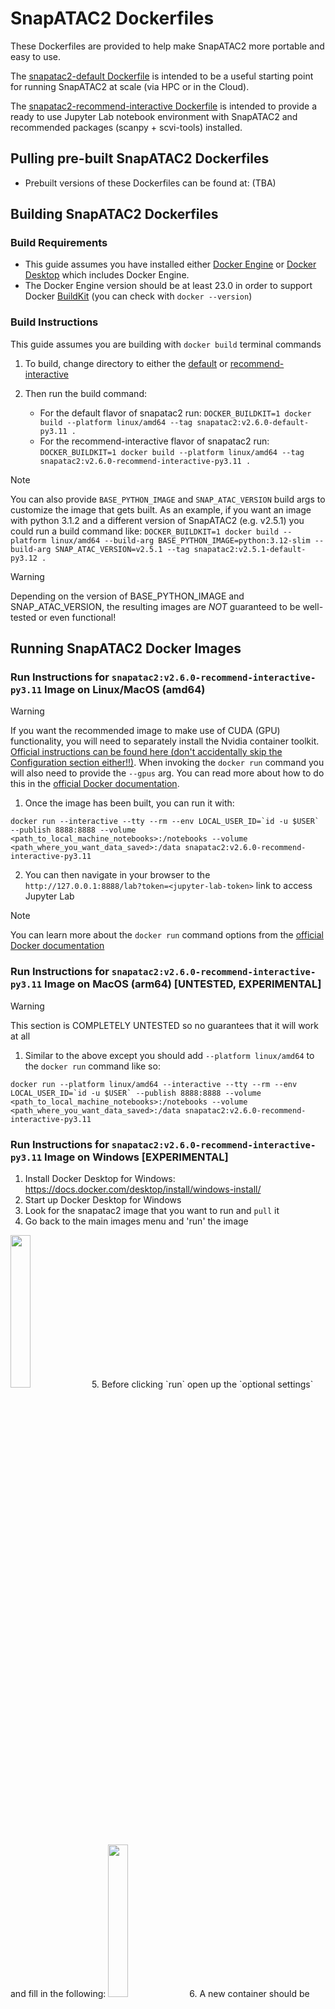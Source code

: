 SnapATAC2 Dockerfiles
=====================

These Dockerfiles are provided to help make SnapATAC2 more portable and easy to use. 

The [snapatac2-default Dockerfile](./default/Dockerfile) is intended to be a useful
starting point for running SnapATAC2 at scale (via HPC or in the Cloud).

The [snapatac2-recommend-interactive Dockerfile](./recommend-interactive/Dockerfile)
is intended to provide a ready to use Jupyter Lab notebook environment with SnapATAC2 and
recommended packages (scanpy + scvi-tools) installed.

## Pulling pre-built SnapATAC2 Dockerfiles

- Prebuilt versions of these Dockerfiles can be found at: (TBA)

## Building SnapATAC2 Dockerfiles

### Build Requirements

- This guide assumes you have installed either [Docker Engine](https://docs.docker.com/engine/install/)
  or [Docker Desktop](https://docs.docker.com/get-docker/) which includes Docker Engine.
- The Docker Engine version should be at least 23.0 in order to support Docker [BuildKit](https://docs.docker.com/build/buildkit/) (you can check with `docker --version`)

### Build Instructions

This guide assumes you are building with `docker build` terminal commands

1. To build, change directory to either the [default](./default/) or [recommend-interactive](./snapatac2-recommend-interactive/)

2. Then run the build command:
    - For the default flavor of snapatac2 run:
        `DOCKER_BUILDKIT=1 docker build --platform linux/amd64 --tag snapatac2:v2.6.0-default-py3.11 .`
    - For the recommend-interactive flavor of snapatac2 run:
        `DOCKER_BUILDKIT=1 docker build --platform linux/amd64 --tag snapatac2:v2.6.0-recommend-interactive-py3.11 .`

> [!NOTE]
> You can also provide `BASE_PYTHON_IMAGE` and `SNAP_ATAC_VERSION` build args to customize the image that gets built.
> As an example, if you want an image with python 3.1.2 and a different version of SnapATAC2 (e.g. v2.5.1) you could run a build command like:
> `DOCKER_BUILDKIT=1 docker build --platform linux/amd64 --build-arg BASE_PYTHON_IMAGE=python:3.12-slim --build-arg SNAP_ATAC_VERSION=v2.5.1 --tag snapatac2:v2.5.1-default-py3.12 .`

> [!WARNING]
> Depending on the version of BASE_PYTHON_IMAGE and SNAP_ATAC_VERSION, the
> resulting images are *NOT* guaranteed to be well-tested or even functional!

## Running SnapATAC2 Docker Images

### Run Instructions for `snapatac2:v2.6.0-recommend-interactive-py3.11` Image on Linux/MacOS (amd64)

> [!WARNING]
> If you want the recommended image to make use of CUDA (GPU) functionality, you will need to separately install the Nvidia container toolkit.
> [Official instructions can be found here (don't accidentally skip the Configuration section either!!)](https://docs.nvidia.com/datacenter/cloud-native/container-toolkit/latest/install-guide.html).
> When invoking the `docker run` command you will also need to provide the `--gpus` arg.
> You can read more about how to do this in the [official Docker documentation](https://docs.docker.com/config/containers/resource_constraints/#gpu).

1. Once the image has been built, you can run it with:

```docker run --interactive --tty --rm --env LOCAL_USER_ID=`id -u $USER` --publish 8888:8888 --volume <path_to_local_machine_notebooks>:/notebooks --volume <path_where_you_want_data_saved>:/data snapatac2:v2.6.0-recommend-interactive-py3.11```

2. You can then navigate in your browser to the `http://127.0.0.1:8888/lab?token=<jupyter-lab-token>` link to access Jupyter Lab

> [!NOTE]
> You can learn more about the `docker run` command options from the [official Docker documentation](https://docs.docker.com/engine/reference/commandline/run/#usage)

### Run Instructions for `snapatac2:v2.6.0-recommend-interactive-py3.11` Image on MacOS (arm64) [UNTESTED, EXPERIMENTAL]

> [!WARNING]
> This section is COMPLETELY UNTESTED so no guarantees that it will work at all

1. Similar to the above except you should add `--platform linux/amd64` to the `docker run` command like so:

```docker run --platform linux/amd64 --interactive --tty --rm --env LOCAL_USER_ID=`id -u $USER` --publish 8888:8888 --volume <path_to_local_machine_notebooks>:/notebooks --volume <path_where_you_want_data_saved>:/data snapatac2:v2.6.0-recommend-interactive-py3.11```

### Run Instructions for `snapatac2:v2.6.0-recommend-interactive-py3.11` Image on Windows [EXPERIMENTAL]

1. Install Docker Desktop for Windows: https://docs.docker.com/desktop/install/windows-install/
2. Start up Docker Desktop for Windows
3. Look for the snapatac2 image that you want to run and `pull` it
4. Go back to the main images menu and 'run' the image

<img src="docker-windows-tutorial-0.png" width=25% height=25%>
5. Before clicking `run` open up the `optional settings` and fill in the following:

<img src="docker-windows-tutorial-1.png" width=25% height=25%>
6. A new container should be spun up and you should see in the `logs` section the following:

<img src="docker-windows-tutorial-2.png" width=25% height=25%>
7. Pasting the url in the `logs` section into your browser should let you access Jupyter Lab


